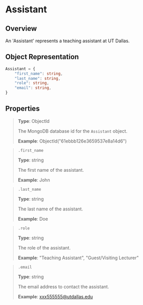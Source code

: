 # Assistant
## Overview

An 'Assistant' represents a teaching assistant at UT Dallas.

## Object Representation
```ts
Assistant = {
    "first_name": string,
    "last_name": string,
    "role": string,
    "email": string,
}
```

## Properties
> **Type**: ObjectId
>
> The MongoDB database id for the `Assistant` object.
>
> **Example**: ObjectId("61ebbb126e3659537e8a14d6")

> `.first_name`
>
> **Type**: string
>
> The first name of the assistant.
>
> **Example**: John

> `.last_name`
>
> **Type**: string
>
> The last name of the assistant.
>
> **Example**: Doe

> `.role`
>
> **Type**: string
>
> The role of the assistant.
>
> **Example**: "Teaching Assistant", "Guest/Visiting Lecturer"

> `.email`
>
> **Type**: string
>
> The email address to contact the assistant.
>
> **Example**: xxx555555@utdallas.edu
